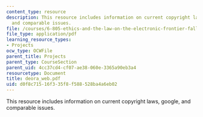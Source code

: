 ```yaml
---
content_type: resource
description: This resource includes information on current copyright laws, google,
  and comparable issues.
file: /courses/6-805-ethics-and-the-law-on-the-electronic-frontier-fall-2005/d0f8c71516f335f8f588528ba4a6eb02_deora_web.pdf
file_type: application/pdf
learning_resource_types:
- Projects
ocw_type: OCWFile
parent_title: Projects
parent_type: CourseSection
parent_uid: 4cc37cd4-cf07-ae38-060e-3365a90eb3a4
resourcetype: Document
title: deora_web.pdf
uid: d0f8c715-16f3-35f8-f588-528ba4a6eb02
---
```

This resource includes information on current copyright laws, google, and comparable issues.

